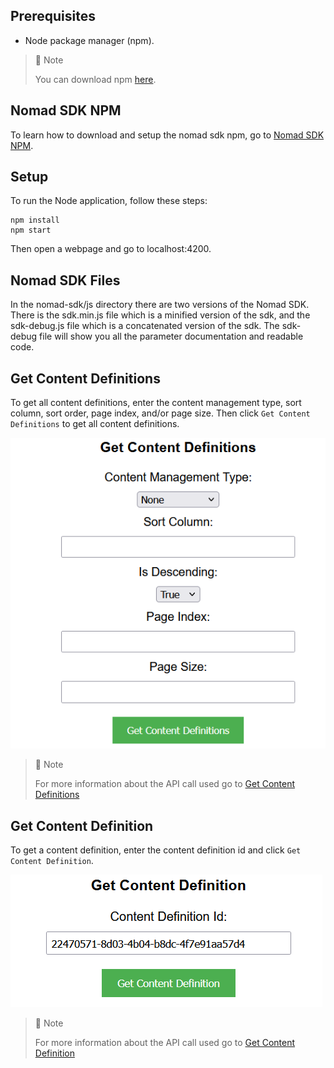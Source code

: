 ## Prerequisites

- Node package manager (npm).

> 📘 Note
> 
> You can download npm [here](https://nodejs.org/en/download).

## Nomad SDK NPM

To learn how to download and setup the nomad sdk npm, go to [Nomad SDK NPM](https://github.com/Nomad-Media/nomad-sdk/tree/main/nomad-sdk-npm).

## Setup

To run the Node application, follow these steps:
```
npm install
npm start
```

Then open a webpage and go to localhost:4200.

## Nomad SDK Files

In the nomad-sdk/js directory there are two versions of the Nomad SDK. There is the sdk.min.js file which is a minified version of the sdk, and the sdk-debug.js file which is a concatenated version of the sdk. The sdk-debug file will show you all the parameter documentation and readable code.

## Get Content Definitions

To get all content definitions, enter the content management type, sort column, sort order, page index, and/or page size. Then click `Get Content Definitions` to get all content definitions.

![](images/get-content-definitions.png)

> 📘 Note
>
> For more information about the API call used go to [Get Content Definitions](https://developer.nomad-cms.com/docs/get-content-definitions)

## Get Content Definition

To get a content definition, enter the content definition id and click `Get Content Definition`.

![](images/get-content-definition.png)

> 📘 Note
>
> For more information about the API call used go to [Get Content Definition](https://developer.nomad-cms.com/docs/get-content-definition)